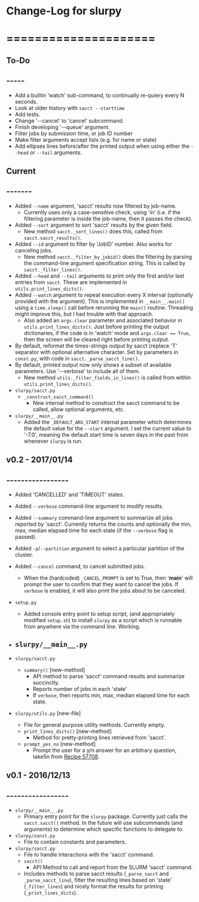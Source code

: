# Change-Log for slurpy
# =====================


## To-Do
## -----
-   Add a builtin 'watch' sub-command, to continually re-quiery every N seconds.
-   Look at older history with `sacct --starttime`
-   Add tests.
-   Change '--cancel' to 'cancel' subcommand.
-   Finish developing '--queue' argument.
-   Filter jobs by submission time, or job ID number
-   Make filter arguments accept lists (e.g. for name or state)
-   Add ellipses lines before/after the printed output when using either the `--head` or `--tail` arguments.


## Current
## -------
-   Added `--name` argument, 'sacct' results now filtered by job-name.
    -   Currently uses only a case-sensitive check, using 'in' (i.e. if the filtering parameter is inside the job-name, then it passes the check).
-   Added `--sort` argument to sort 'sacct' results by the given field.
    -   New method `sacct._sort_lines()` does this, called from `sacct.sacct_results()`.
-   Added `--id` argument to filter by 'JobID' number.  Also works for canceling jobs.
    -   New method `sacct._filter_by_jobid()` does the filtering by parsing the command-line argument specification string.  This is called by `sacct._filter_lines()`.
-   Added `--head` and `--tail` arguments to print only the first and/or last entries from `sacct`.  These are implemented in `utils.print_lines_dicts()`.
-   Added `--watch` argument to repeat execution every X interval (optionally provided with the argument).  This is implemented in `__main__.main()` using a `time.sleep()` call before rerunning the `main()` routine.  Threading might improve this, but I had trouble with that approach.
    -   Also added an `args.clear` parameter and associated behavior in `utils.print_lines_dicts()`.  Just before printing the output dictionaries, if the code is in 'watch' mode and `args.clear == True`, then the screen will be cleared right before printing output.
-   By default, reformat the times-strings output by sacct (replace 'T' separator with optional alternative character.  Set by parameters in `const.py`, with code in `sacct._parse_sacct_line()`.
-   By default, printed output now only shows a subset of available parameters.  Use '--verbose' to include all of them.
    -   New method `utils._filter_fields_in_lines()` is called from within `utils.print_lines_dicts()`.
-   `slurpy/sacct.py`
    -   `_construct_sacct_command()`
        -   New internal method to construct the sacct command to be called, allow optional arguments, etc.
-   `slurpy/__main__.py`
    -   Added the `_DEFAULT_ARG_START` internal parameter which determines the default value for the `--start` argument.  I set the current value to '-7.0', meaning the default start time is seven days in the past from whenever `slurpy` is run.


## v0.2 - 2017/01/14
## -----------------
-   Added 'CANCELLED' and 'TIMEOUT' states.
-   Added `--verbose` command-line argument to modify results.
-   Added `--summary` command-line argument to summarize all jobs reported by 'sacct'.  Currently returns the counts and optionally the min, max, median elapsed time for each state (if the `--verbose` flag is passed).
-   Added `-p`/`--partition` argument to select a particular partition of the cluster.
-   Added `--cancel` command, to cancel submitted jobs.
    -   When the (hardcoded) `_CANCEL_PROMPT` is set to True, then '__main__' will prompt the user to confirm that they want to cancel the jobs.  If `verbose` is enabled, it will also print the jobs about to be canceled.

-  `setup.py`
    -   Added console entry point to setup script, (and appropriately modified `setup.sh`) to install `slurpy` as a script which is runnable from anywhere via the command line.  Working.
-   `slurpy/__main__.py`
    -   
-   `slurpy/sacct.py`
    -   `summary()` [new-method]
        -   API method to parse 'sacct' command results and summarize succinctly.
        -   Reports number of jobs in each 'state'
        -   If `verbose`, then reports min, max, median elapsed time for each state.
-   `slurpy/utils.py` [new-file]
    -   File for general purpose utility methods.  Currently empty.
    -   `print_lines_dicts()` [new-method]
        -   Method for pretty-printing lines retrieved from 'sacct'.
    -   `prompt_yes_no` [new-method]
        -   Prompt the user for a y/n answer for an arbitrary question, take5n from [Recipe 57708](http://code.activestate.com/recipes/577058/).


## v0.1 - 2016/12/13
## -----------------
-   `slurpy/__main__.py`
    -   Primary entry point for the `slurpy` package.  Currently just calls the `sacct.sacct()` method.  In the future will use subcommands (and arguments) to determine which specific functions to delegate to.
-   `slurpy/const.py`
    -   File to contain constants and parameters.
-   `slurpy/sacct.py`
    -   File to handle interactions with the 'sacct' command.
    -   `sacct()`
        -   API Method to call and report from the SLURM 'sacct' command.
    -   Includes methods to parse sacct results (`_parse_sacct` and `_parse_sacct_line`), filter the resulting lines based on 'state' (`_filter_lines`) and nicely format the results for printing (`_print_lines_dicts`).
